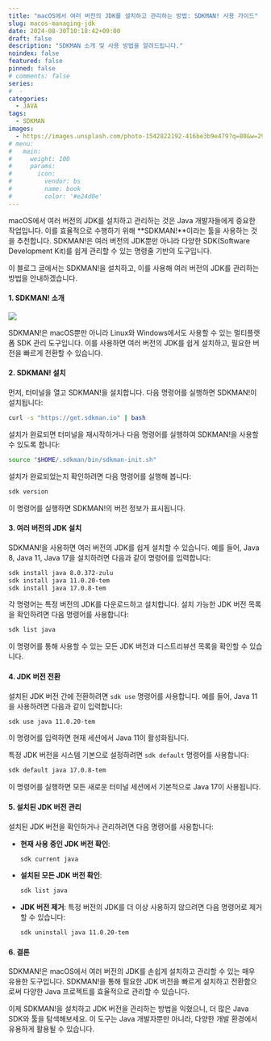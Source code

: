 ```yaml
---
title: "macOS에서 여러 버전의 JDK를 설치하고 관리하는 방법: SDKMAN! 사용 가이드"
slug: macos-managing-jdk
date: 2024-08-30T10:18:42+09:00
draft: false
description: "SDKMAN 소개 및 사용 방법을 알려드립니다."
noindex: false
featured: false
pinned: false
# comments: false
series:
#  - 
categories:
  - JAVA
tags:
  - SDKMAN
images:
  - https://images.unsplash.com/photo-1542822192-416be3b9e479?q=80&w=2940&auto=format&fit=crop&ixlib=rb-4.0.3
# menu:
#   main:
#     weight: 100
#     params:
#       icon:
#         vendor: bs
#         name: book
#         color: '#e24d0e'
---
```


macOS에서 여러 버전의 JDK를 설치하고 관리하는 것은 Java 개발자들에게 중요한 작업입니다. 이를 효율적으로 수행하기 위해 **SDKMAN!**이라는 툴을 사용하는 것을 추천합니다. SDKMAN!은 여러 버전의 JDK뿐만 아니라 다양한 SDK(Software Development Kit)를 쉽게 관리할 수 있는 명령줄 기반의 도구입니다.

이 블로그 글에서는 SDKMAN!을 설치하고, 이를 사용해 여러 버전의 JDK를 관리하는 방법을 안내하겠습니다.

#### 1. SDKMAN! 소개

![](https://sdkman.io/assets/img/sdk-man-small-pattern.svg)

SDKMAN!은 macOS뿐만 아니라 Linux와 Windows에서도 사용할 수 있는 멀티플랫폼 SDK 관리 도구입니다. 이를 사용하면 여러 버전의 JDK를 쉽게 설치하고, 필요한 버전을 빠르게 전환할 수 있습니다. 

#### 2. SDKMAN! 설치

먼저, 터미널을 열고 SDKMAN!을 설치합니다. 다음 명령어를 실행하면 SDKMAN!이 설치됩니다:

```bash
curl -s "https://get.sdkman.io" | bash
```

설치가 완료되면 터미널을 재시작하거나 다음 명령어를 실행하여 SDKMAN!을 사용할 수 있도록 합니다:

```bash
source "$HOME/.sdkman/bin/sdkman-init.sh"
```

설치가 완료되었는지 확인하려면 다음 명령어를 실행해 봅니다:

```bash
sdk version
```

이 명령어를 실행하면 SDKMAN!의 버전 정보가 표시됩니다.

#### 3. 여러 버전의 JDK 설치

SDKMAN!을 사용하면 여러 버전의 JDK를 쉽게 설치할 수 있습니다. 예를 들어, Java 8, Java 11, Java 17을 설치하려면 다음과 같이 명령어를 입력합니다:

```bash
sdk install java 8.0.372-zulu
sdk install java 11.0.20-tem
sdk install java 17.0.8-tem
```

각 명령어는 특정 버전의 JDK를 다운로드하고 설치합니다. 설치 가능한 JDK 버전 목록을 확인하려면 다음 명령어를 사용합니다:

```bash
sdk list java
```

이 명령어를 통해 사용할 수 있는 모든 JDK 버전과 디스트리뷰션 목록을 확인할 수 있습니다.

#### 4. JDK 버전 전환

설치된 JDK 버전 간에 전환하려면 `sdk use` 명령어를 사용합니다. 예를 들어, Java 11을 사용하려면 다음과 같이 입력합니다:

```bash
sdk use java 11.0.20-tem
```

이 명령어를 입력하면 현재 세션에서 Java 11이 활성화됩니다.

특정 JDK 버전을 시스템 기본으로 설정하려면 `sdk default` 명령어를 사용합니다:

```bash
sdk default java 17.0.8-tem
```

이 명령어를 실행하면 모든 새로운 터미널 세션에서 기본적으로 Java 17이 사용됩니다.

#### 5. 설치된 JDK 버전 관리

설치된 JDK 버전을 확인하거나 관리하려면 다음 명령어를 사용합니다:

- **현재 사용 중인 JDK 버전 확인**:
  ```bash
  sdk current java
  ```

- **설치된 모든 JDK 버전 확인**:
  ```bash
  sdk list java
  ```

- **JDK 버전 제거**:
  특정 버전의 JDK를 더 이상 사용하지 않으려면 다음 명령어로 제거할 수 있습니다:
  ```bash
  sdk uninstall java 11.0.20-tem
  ```

#### 6. 결론

SDKMAN!은 macOS에서 여러 버전의 JDK를 손쉽게 설치하고 관리할 수 있는 매우 유용한 도구입니다. SDKMAN!을 통해 필요한 JDK 버전을 빠르게 설치하고 전환함으로써 다양한 Java 프로젝트를 효율적으로 관리할 수 있습니다.

이제 SDKMAN!을 설치하고 JDK 버전을 관리하는 방법을 익혔으니, 더 많은 Java SDK와 툴을 탐색해보세요. 이 도구는 Java 개발자뿐만 아니라, 다양한 개발 환경에서 유용하게 활용될 수 있습니다.

